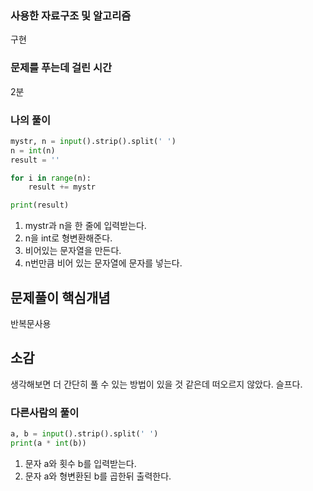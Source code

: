 ### 사용한 자료구조 및 알고리즘
구현

### 문제를 푸는데 걸린 시간
2분

### 나의 풀이

```Python
mystr, n = input().strip().split(' ')
n = int(n)
result = ''

for i in range(n):
    result += mystr

print(result)

```
1. mystr과 n을 한 줄에 입력받는다.
2. n을 int로 형변환해준다.
3. 비어있는 문자열을 만든다.
4. n번만큼 비어 있는 문자열에 문자를 넣는다.

## 문제풀이 핵심개념
반복문사용

## 소감
생각해보면 더 간단히 풀 수 있는 방법이 있을 것 같은데 떠오르지 않았다. 슬프다. 

### 다른사람의 풀이

```Python
a, b = input().strip().split(' ')
print(a * int(b))


```
1. 문자 a와 횟수 b를 입력받는다.
2. 문자 a와 형변환된 b를 곱한뒤 출력한다.

